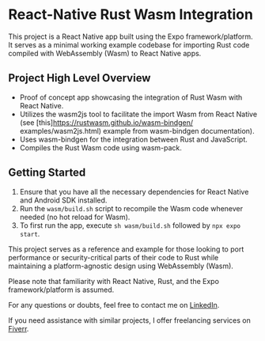# React-Native Rust Wasm Integration

This project is a React Native app built using the Expo framework/platform. It serves as a minimal working example codebase for importing Rust code compiled with WebAssembly (Wasm) to React Native apps.

## Project High Level Overview

- Proof of concept app showcasing the integration of Rust Wasm with React Native.
- Utilizes the wasm2js tool to facilitate the import Wasm from React Native (see [this]https://rustwasm.github.io/wasm-bindgen/        examples/wasm2js.html) example from wasm-bindgen documentation).
- Uses wasm-bindgen for the integration between Rust and JavaScript.
- Compiles the Rust Wasm code using wasm-pack.


## Getting Started

1. Ensure that you have all the necessary dependencies for React Native and Android SDK installed.
2. Run the `wasm/build.sh` script to recompile the Wasm code whenever needed (no hot reload for Wasm).
3. To first run the app, execute `sh wasm/build.sh` followed by `npx expo start`.


This project serves as a reference and example for those looking to port performance or security-critical parts of their code to Rust while maintaining a platform-agnostic design using WebAssembly (Wasm).

Please note that familiarity with React Native, Rust, and the Expo framework/platform is assumed.

For any questions or doubts, feel free to contact me on [LinkedIn](https://www.linkedin.com/in/luiz-henrique-salles-de-oliveira-mendon%C3%A7a-3963b928b/).

If you need assistance with similar projects, I offer freelancing services on [Fiverr](https://www.fiverr.com/luque_python).